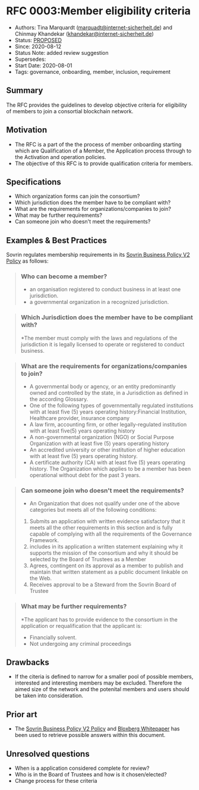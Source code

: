 # RFC 0003:Member eligibility criteria
- Authors: Tina Marquardt (marquadt@internet-sicherheit.de) and Chinmay Khandekar (khandekar@internet-sicherheit.de) 
- Status: [PROPOSED](/README.md#proposed)
- Since: 2020-08-12 
- Status Note: added review suggestion
- Supersedes:
- Start Date: 2020-08-01
- Tags: governance, onboarding, member, inclusion, requirement

## Summary

The RFC provides the guidelines to develop objective criteria for eligibility of members to join a consortial blockchain network.

## Motivation

* The RFC is a part of the the process of member onboarding starting which are Qualification of a Member, the  Application process through to the Activation and operation policies.
* The objective of this RFC is to provide qualification criteria for members.

## Specifications

* Which organization forms can join the consortium?
* Which jurisdiction does the member have to be compliant with?
* What are the requirements for organizations/companies to join?
* What may be further requirements?
* Can someone join who doesn't meet the requirements?

## Examples & Best Practices

Sovrin regulates membership requirements in its [Sovrin Business Policy V2 Policy](https://sovrin.org/wp-content/uploads/Sovrin-Steward-Business-Policies-V2.pdf) as follows:

> ### Who can become a member?
> * an organisation registered to conduct business in at least one jurisdiction.
> * a governmental organization in a recognized jurisdiction.

> ### Which Jurisdiction does the member have to be compliant with?
> *The member must comply with the laws and regulations of the jurisdiction it is legally licensed to operate or registered to conduct business.

> ### What are the requirements for organizations/companies to join?
> * A governmental body or agency, or an entity predominantly owned and controlled by the state, in a Jurisdiction as defined in the according Glossary.
> * One of the following types of governmentally regulated institutions with at least five (5) years operating history:Financial Institution, Healthcare provider, insurance company
> * A law firm, accounting firm, or other legally-regulated institution with at least five(5) years operating history
> * A non-governmental organization (NGO) or Social Purpose Organization with at least five (5) years operating history
> * An accredited university or other institution of higher education with at least five (5) years operating history.
> * A certificate authority (CA) with at least five (5) years operating history.
The Organization which applies to be a member has been operational without debt for the past 3 years.
    
> ### Can someone join who doesn't meet the requirements?
> * An Organization that does not qualify under one of the above categories but meets all of the following conditions:
> 1) Submits an application with written evidence satisfactory that it meets all the other requirements in this section and is fully capable of complying with all the requirements of the Governance Framework.
> 2) includes in its application a written statement explaining why it supports the mission of the consortium and why it should be selected by the Board of Trustees as a Member
> 3) Agrees, contingent on its approval as a member to publish and maintain that written statement as a public document linkable on the Web.
> 4) Receives approval to be a Steward from the Sovrin Board of Trustee

> ### What may be further requirements?
> *The applicant has to provide evidence to the consortium in the application or requalification that the applicant is:
> * Financially solvent.
> * Not undergoing any criminal proceedings


## Drawbacks 

* If the citeria is defined to narrow for a smaller pool of possible members, interested and interesting members may be excluded. Therefore the aimed size of the network and the potenital members and users should be taken into consideration.

## Prior art

* The [Sovrin Business Policy V2 Policy](https://sovrin.org/wp-content/uploads/Sovrin-Steward-Business-Policies-V2.pdf) and [Bloxberg Whitepaper](https://bloxberg.org/wp-content/uploads/2020/02/bloxberg_whitepaper_1.1.pdf)  has been used to retrieve possible answers within this document. 

## Unresolved questions

* When is a application considered complete for review?
* Who is in the Board of Trustees and how is it chosen/elected?
* Change process for these criteria
